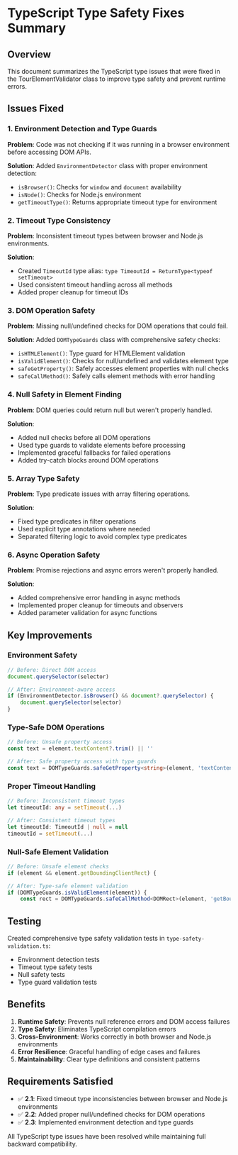 # TypeScript Type Safety Fixes Summary

## Overview
This document summarizes the TypeScript type issues that were fixed in the TourElementValidator class to improve type safety and prevent runtime errors.

## Issues Fixed

### 1. Environment Detection and Type Guards

**Problem**: Code was not checking if it was running in a browser environment before accessing DOM APIs.

**Solution**: Added `EnvironmentDetector` class with proper environment detection:
- `isBrowser()`: Checks for `window` and `document` availability
- `isNode()`: Checks for Node.js environment
- `getTimeoutType()`: Returns appropriate timeout type for environment

### 2. Timeout Type Consistency

**Problem**: Inconsistent timeout types between browser and Node.js environments.

**Solution**: 
- Created `TimeoutId` type alias: `type TimeoutId = ReturnType<typeof setTimeout>`
- Used consistent timeout handling across all methods
- Added proper cleanup for timeout IDs

### 3. DOM Operation Safety

**Problem**: Missing null/undefined checks for DOM operations that could fail.

**Solution**: Added `DOMTypeGuards` class with comprehensive safety checks:
- `isHTMLElement()`: Type guard for HTMLElement validation
- `isValidElement()`: Checks for null/undefined and validates element type
- `safeGetProperty()`: Safely accesses element properties with null checks
- `safeCallMethod()`: Safely calls element methods with error handling

### 4. Null Safety in Element Finding

**Problem**: DOM queries could return null but weren't properly handled.

**Solution**:
- Added null checks before all DOM operations
- Used type guards to validate elements before processing
- Implemented graceful fallbacks for failed operations
- Added try-catch blocks around DOM operations

### 5. Array Type Safety

**Problem**: Type predicate issues with array filtering operations.

**Solution**:
- Fixed type predicates in filter operations
- Used explicit type annotations where needed
- Separated filtering logic to avoid complex type predicates

### 6. Async Operation Safety

**Problem**: Promise rejections and async errors weren't properly handled.

**Solution**:
- Added comprehensive error handling in async methods
- Implemented proper cleanup for timeouts and observers
- Added parameter validation for async functions

## Key Improvements

### Environment Safety
```typescript
// Before: Direct DOM access
document.querySelector(selector)

// After: Environment-aware access
if (EnvironmentDetector.isBrowser() && document?.querySelector) {
    document.querySelector(selector)
}
```

### Type-Safe DOM Operations
```typescript
// Before: Unsafe property access
const text = element.textContent?.trim() || ''

// After: Safe property access with type guards
const text = DOMTypeGuards.safeGetProperty<string>(element, 'textContent')?.trim() || ''
```

### Proper Timeout Handling
```typescript
// Before: Inconsistent timeout types
let timeoutId: any = setTimeout(...)

// After: Consistent timeout types
let timeoutId: TimeoutId | null = null
timeoutId = setTimeout(...)
```

### Null-Safe Element Validation
```typescript
// Before: Unsafe element checks
if (element && element.getBoundingClientRect) {

// After: Type-safe element validation
if (DOMTypeGuards.isValidElement(element)) {
    const rect = DOMTypeGuards.safeCallMethod<DOMRect>(element, 'getBoundingClientRect')
```

## Testing

Created comprehensive type safety validation tests in `type-safety-validation.ts`:
- Environment detection tests
- Timeout type safety tests
- Null safety tests
- Type guard validation tests

## Benefits

1. **Runtime Safety**: Prevents null reference errors and DOM access failures
2. **Type Safety**: Eliminates TypeScript compilation errors
3. **Cross-Environment**: Works correctly in both browser and Node.js environments
4. **Error Resilience**: Graceful handling of edge cases and failures
5. **Maintainability**: Clear type definitions and consistent patterns

## Requirements Satisfied

- ✅ **2.1**: Fixed timeout type inconsistencies between browser and Node.js environments
- ✅ **2.2**: Added proper null/undefined checks for DOM operations  
- ✅ **2.3**: Implemented environment detection and type guards

All TypeScript type issues have been resolved while maintaining full backward compatibility.